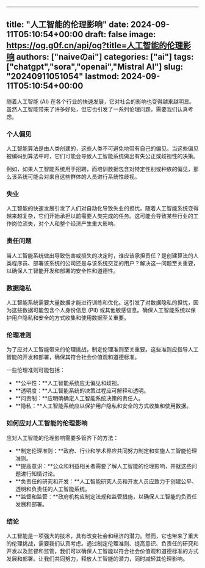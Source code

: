 
---
title: "人工智能的伦理影响"
date: 2024-09-11T05:10:54+00:00
draft: false
image: https://og.g0f.cn/api/og?title=人工智能的伦理影响
authors: ["naiveのai"]
categories: ["ai"]
tags: ["chatgpt","sora","openai","Mistral AI"]
slug: "20240911051054"
lastmod: 2024-09-11T05:10:54+00:00
---
随着人工智能 (AI) 在各个行业的快速发展，它对社会的影响也变得越来越明显。虽然人工智能带来了许多好处，但它也引发了一系列伦理问题，需要我们认真考虑。

### 个人偏见

人工智能算法是由人类创建的，这些人类不可避免地带有自己的偏见。当这些偏见被编码到算法中时，它们可能会导致人工智能系统做出有失公正或歧视性的决策。

例如，如果人工智能系统用于招聘，而培训数据包含对特定性别或种族的偏见，那么该系统可能会对来自这些群体的人员进行系统性歧视。

### 失业

人工智能的快速发展引发了人们对自动化导致失业的担忧。随着人工智能系统变得越来越复杂，它们开始承担以前需要人类完成的任务。这可能会导致某些行业的工作岗位流失，对个人和整个经济产生重大影响。

### 责任问题

当人工智能系统做出导致伤害或损失的决定时，谁应该承担责任？是创建算法的人类程序员、部署该系统的公司还是与该系统交互的用户？解决这一问题至关重要，以确保人工智能开发和部署的安全性和道德性。

### 数据隐私

人工智能系统需要大量数据才能进行训练和优化。这引发了对数据隐私的担忧，因为这些数据可能包含个人身份信息 (PII) 或其他敏感信息。确保人工智能系统以保护用户隐私和安全的方式收集和使用数据至关重要。

### 伦理准则

为了应对人工智能带来的伦理挑战，制定伦理准则至关重要。这些准则应指导人工智能的开发和部署，确保其符合社会价值观和道德标准。

一些伦理准则可能包括：

- **公平性：**人工智能系统应无偏见和歧视。
- **透明度：**人工智能系统的决策过程应可解释和透明。
- **问责制：**应明确确定人工智能系统决策的责任人。
- **隐私：**人工智能系统应以保护用户隐私和安全的方式收集和使用数据。

### 如何应对人工智能的伦理影响

应对人工智能的伦理影响需要多管齐下的方法：

- **制定伦理准则：**政府、行业和学术界应共同努力制定和实施人工智能伦理准则。
- **提高意识：**公众和利益相关者需要了解人工智能的伦理影响，并就这些问题进行知情讨论。
- **负责任的研究和开发：**人工智能研究人员和开发人员应致力于创建公平、透明和负责任的人工智能系统。
- **监督和监管：**政府机构应制定法规和监管措施，以确保人工智能的负责任发展和部署。

### 结论

人工智能是一项强大的技术，具有改变社会和经济的潜力。然而，它也带来了重大的伦理挑战，需要我们认真考虑。通过制定伦理准则、提高意识、负责任的研究和开发以及监督和监管，我们可以确保人工智能以符合社会价值观和道德标准的方式发展和部署。让我们共同努力，释放人工智能的潜力，同时减轻其伦理影响。